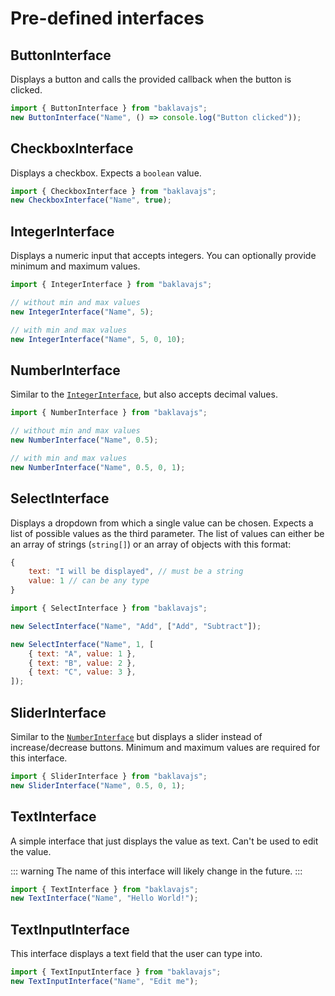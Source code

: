 # Pre-defined interfaces

## ButtonInterface

Displays a button and calls the provided callback when the button is clicked.

```js
import { ButtonInterface } from "baklavajs";
new ButtonInterface("Name", () => console.log("Button clicked"));
```

## CheckboxInterface

Displays a checkbox.
Expects a `boolean` value.

```js
import { CheckboxInterface } from "baklavajs";
new CheckboxInterface("Name", true);
```

## IntegerInterface

Displays a numeric input that accepts integers.
You can optionally provide minimum and maximum values.

```js
import { IntegerInterface } from "baklavajs";

// without min and max values
new IntegerInterface("Name", 5);

// with min and max values
new IntegerInterface("Name", 5, 0, 10);
```

## NumberInterface

Similar to the [`IntegerInterface`](#integerinterface), but also accepts decimal values.

```js
import { NumberInterface } from "baklavajs";

// without min and max values
new NumberInterface("Name", 0.5);

// with min and max values
new NumberInterface("Name", 0.5, 0, 1);
```

## SelectInterface

Displays a dropdown from which a single value can be chosen.
Expects a list of possible values as the third parameter.
The list of values can either be an array of strings (`string[]`) or an array of objects with this format:

```js
{
    text: "I will be displayed", // must be a string
    value: 1 // can be any type
}
```

```js
import { SelectInterface } from "baklavajs";

new SelectInterface("Name", "Add", ["Add", "Subtract"]);

new SelectInterface("Name", 1, [
    { text: "A", value: 1 },
    { text: "B", value: 2 },
    { text: "C", value: 3 },
]);
```

## SliderInterface

Similar to the [`NumberInterface`](#numberinterface) but displays a slider instead of increase/decrease buttons.
Minimum and maximum values are required for this interface.

```js
import { SliderInterface } from "baklavajs";
new SliderInterface("Name", 0.5, 0, 1);
```

## TextInterface

A simple interface that just displays the value as text. Can't be used to edit the value.

::: warning
The name of this interface will likely change in the future.
:::

```js
import { TextInterface } from "baklavajs";
new TextInterface("Name", "Hello World!");
```

## TextInputInterface

This interface displays a text field that the user can type into.

```js
import { TextInputInterface } from "baklavajs";
new TextInputInterface("Name", "Edit me");
```
